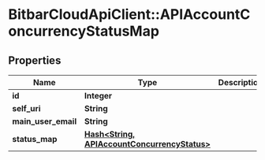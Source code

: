 # BitbarCloudApiClient::APIAccountConcurrencyStatusMap

## Properties
Name | Type | Description | Notes
------------ | ------------- | ------------- | -------------
**id** | **Integer** |  | [optional] 
**self_uri** | **String** |  | [optional] 
**main_user_email** | **String** |  | [optional] 
**status_map** | [**Hash&lt;String, APIAccountConcurrencyStatus&gt;**](APIAccountConcurrencyStatus.md) |  | [optional] 

